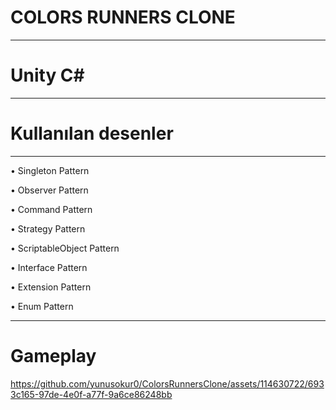COLORS RUNNERS CLONE
===============
---
Unity C#
===============
---

Kullanılan desenler     
====================
---
&#8226; Singleton Pattern

&#8226; Observer Pattern

&#8226; Command Pattern

&#8226; Strategy Pattern

&#8226; ScriptableObject Pattern

&#8226; Interface Pattern

&#8226; Extension Pattern

&#8226; Enum Pattern

---

Gameplay    
====================


https://github.com/yunusokur0/ColorsRunnersClone/assets/114630722/6933c165-97de-4e0f-a77f-9a6ce86248bb


